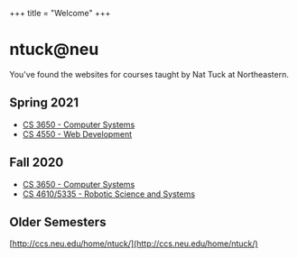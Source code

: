 +++
title = "Welcome"
+++

# ntuck@neu

You've found the websites for courses taught by Nat Tuck at Northeastern.

## Spring 2021

 - [CS 3650 - Computer Systems](/2021-01/cs3650/)
 - [CS 4550 - Web Development](/2021-01/cs4550/)

## Fall 2020

 - [CS 3650 - Computer Systems](/2020-09/cs3650/)
 - [CS 4610/5335 - Robotic Science and Systems](/2020-09/cs5335/)

## Older Semesters

[http://ccs.neu.edu/home/ntuck/](http://ccs.neu.edu/home/ntuck/)
